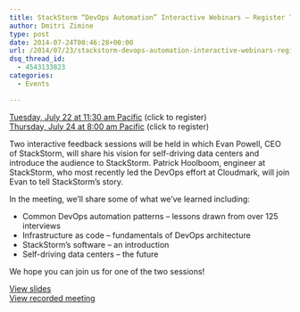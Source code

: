 ```yaml
---
title: StackStorm “DevOps Automation” Interactive Webinars – Register Today!
author: Dmitri Zimine
type: post
date: 2014-07-24T00:46:28+00:00
url: /2014/07/23/stackstorm-devops-automation-interactive-webinars-register-today/
dsq_thread_id:
  - 4543133823
categories:
  - Events

---
```

<a href="http://stackstorm.com/meeting-registration-tuesday-july-22-1130-pdt/" target="_blank">Tuesday, July 22 at 11:30 am Pacific</a> (click to register)  
<a href="http://stackstorm.com/online-feedback-session-thursday-july-24-800-pdt/" target="_blank">Thursday, July 24 at 8:00 am Pacific</a> (click to register)

Two interactive feedback sessions will be held in which Evan Powell, CEO of StackStorm, will share his vision for self-driving data centers and introduce the audience to StackStorm. Patrick Hoolboom, engineer at StackStorm, who most recently led the DevOps effort at Cloudmark, will join Evan to tell StackStorm’s story.

<!--more-->

In the meeting, we’ll share some of what we’ve learned including:

* Common DevOps automation patterns – lessons drawn from over 125 interviews  
* Infrastructure as code – fundamentals of DevOps architecture  
* StackStorm’s software – an introduction  
* Self-driving data centers – the future

We hope you can join us for one of the two sessions!

<a href="http://www.slideshare.net/StackStorm/stackstorm-devops-automation-webinar?utm_source=slideshow03&utm_medium=ssemail&utm_campaign=iupload_share_slideshow" target="_blank">View slides</a>  
<a href="http://meetingconnectsnh.adobeconnect.com/p3ixy721f1r/" target="_blank">View recorded meeting</a>